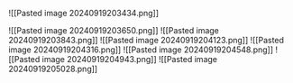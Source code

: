 ![[Pasted image 20240919203434.png]]

![[Pasted image 20240919203650.png]]
![[Pasted image 20240919203843.png]]
![[Pasted image 20240919204123.png]]
![[Pasted image 20240919204316.png]]
![[Pasted image 20240919204548.png]]
![[Pasted image 20240919204943.png]]
![[Pasted image 20240919205028.png]]
